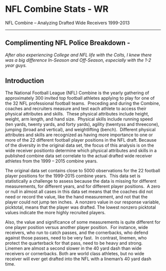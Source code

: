 # NFL Combine Stats - WR
NFL Combine – Analyzing Drafted Wide Receivers 1999-2013<br>
<hr>

## Complimenting NFL Police Breakdown -
_After also experiencing College and NFL life with the Colts, I knew there was a big difference In-Season and Off-Season, especially with the 1-2 year guys._

## Introduction

The National Football League (NFL) Combine is the yearly gathering of approximately 300 invited top
football athletes applying to play for one of the 32 NFL professional football teams.  Preceding and during the Combine,
coaches and recruiters measure and test each athlete to access their physical attributes and skills.  These physical
attributes include height, weight, arm length, and hand size.  Physical skills include running speed (ten yards, twenty yards, 
and forty yards), agility (twentyss and threecone), jumping (broad and vertical), and weightlifting (bench).  Different 
physical attributes and skills are recognized as having more importance to one or more of the 22 different
football player positions in the NFL draft. Because of the diversity in the original data set, the focus of this analysis
is on the wide receiver positionto determine which physical attributes and skills in a published combine data
set correlate to the actual drafted wide receiver athletes from the 1999 – 2015 combine years.

The original data set contains close to 5000 observations for the 22 football player positions for the 1999-2015 combine years. 
This data set is statistically a challenge to assess because the data is missing for different measurements, for different years, 
and for different player positions.  A zero or null in almost all cases in this data set means that the coaches did not need or record
the value, like the hand measurement, and not that the player could not jump ten inches.  A nonzero value in our response variable, 
picktotal, means that the player was drafted. The lowest nonzero picktotal values indicate the more highly recruited players.

Also, the value and significance of some measurements is quite different for one player position versus another player position. 
For instance, wide receivers, who run to catch passes, and the cornerbacks, who defend against those passes, need to be very fast. 
In contrast, linemen, who protect the quarterback for that pass, need to be heavy and strong.  Linemen are almost a second slower in 
the 40 yard dash than wide receivers or cornerbacks. Both are world class athletes, but no wide receiver will ever get drafted 
into the NFL with a lineman’s 40 yard dash time.

